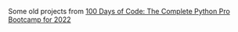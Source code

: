 Some old projects from [100 Days of Code: The Complete Python Pro Bootcamp for 2022](https://www.udemy.com/course/100-days-of-code/)